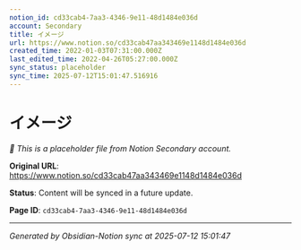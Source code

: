 ```yaml
---
notion_id: cd33cab4-7aa3-4346-9e11-48d1484e036d
account: Secondary
title: イメージ
url: https://www.notion.so/cd33cab47aa343469e1148d1484e036d
created_time: 2022-01-03T07:31:00.000Z
last_edited_time: 2022-04-26T05:27:00.000Z
sync_status: placeholder
sync_time: 2025-07-12T15:01:47.516916
---
```


# イメージ

*🔄 This is a placeholder file from Notion Secondary account.*

**Original URL**: https://www.notion.so/cd33cab47aa343469e1148d1484e036d

**Status**: Content will be synced in a future update.

**Page ID**: `cd33cab4-7aa3-4346-9e11-48d1484e036d`

---

*Generated by Obsidian-Notion sync at 2025-07-12 15:01:47*
